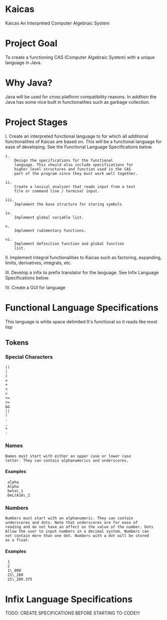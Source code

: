 # Kaicas
Kaicas An Interpreted Computer Algebraic System

# Project Goal
To create a functioning CAS (Computer Algebraic System) with a unique
language in Java.

# Why Java?
Java will be used for cross platform compatibility reasons. In
addition the Java has some nice built in functionalities such as
garbage collection.

# Project Stages
I.
	Create an interpreted functional language to for which all
	additional functionalities of Kaicas are based on. This will
	be a functional language for ease of developing. See the
	Functional Language Specifications below.

	i.
		Design the specifications for the functional
		language. This should also include specifications for
		higher level structures and function used in the CAS
		part of the program since they must work well together.

	ii.
		Create a lexical analyzer that reads input from a text
		file or command line / terminal input.

	iii.
		Implement the base structure for storing symbols

	iv.
		Implement global variable list.

	v.
		Implement rudimentary functions.

	vi.
		Implement definition function and global function
		list.

II.
	Implement integral functionalities to Kaicas such as
	factoring, expanding, limits, derivatives, integrals, etc.

III.
	Develop a infix to prefix translator for the language. See
	Infix Language Specifications below.

IV.
	Create a GUI for language

# Functional Language Specifications
This language is white space delimited
It's functional so it reads like most lisp
## Tokens
### Special Characters
    ()
    (
    )
    =
    +
    <
    >
    <=
    >=
    &&
    ||
    !
    .
    ,
    +
    -

### Names
    Names must start with either an upper case or lower case
    letter. They can contain alphanumerics and underscores.

#### Examples
     alpha
     Alpha
     beta\_1
     DeLtA1A\_2

### Numbers
    Numbers must start with an alphanumeric. They can contain
    underscores and dots. Note that underscores are for ease of
    reading and do not have an affect on the value of the number. Dots
    Allow the user to input numbers in a decimal system. Numbers can
    not contain more than one dot. Numbers with a dot will be stored
    as a float.

#### Examples
     1
     2
     1\_000
     21\_260
     21\_260.375

# Infix Language Specifications
TODO: CREATE SPECIFICATIONS BEFORE STARTING TO CODE!!!

